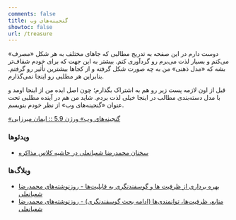 ```yaml
---
comments: false
title: گنجینه‌های وب
showtoc: false
url: /treasure
---
```

دوست دارم در این صفحه به تدریج مطالبی که جاهای مختلف به هر شکل «مصرف» می‌کنم و بسیار لذت می‌برم رو گردآوری کنم. بیشتر به این جهت که برای خودم شفاف‌تر بشه که «مدل‌ ذهنی» من به چه صورت شکل گرفته و از کجاها بیشترین تأثیر رو گرفتم. بنابراین هر مطلبی رو اینجا نمی‌گذارم. 

 قبل از اون لازمه پست زیر رو هم به اشتراک بگذارم؛ چون اصل ایده من از اینجا اومد و با مدل دسته‌بندی مطالب در اینجا خیلی لذت بردم. شاید من هم در آینده مطلبی تحت عنوان «گنجینه‌های وب» از نظر خودم بنویسم. 

[«گنجینه‌های وب» ورژن 5.9 :: ایمان میرزایی](https://iiman.blog.ir/page/%DA%AF%D9%84%DA%86%DB%8C%D9%86-%D9%81%D8%B6%D8%A7%DB%8C-%D9%88%D8%A8)

### ویدئوها
- [سخنان محمدرضا شعبانعلی در حاشیه کلاس مذاکره](https://youtu.be/5j89yZ9R-20?t=2849)

### وبلاگ‌ها
- [بهره برداری از ظرفیت ها و گوسفندنگری به قابلیت‌ها - روزنوشته‌های محمدرضا شعبانعلی](https://mrshabanali.com/%D8%A8%D9%87%D8%B1%D9%87-%D8%A8%D8%B1%D8%AF%D8%A7%D8%B1%DB%8C-%D8%A7%D8%B2-%D8%B8%D8%B1%D9%81%DB%8C%D8%AA-%D9%87%D8%A7-%D9%88-%D9%86%DA%AF%D8%B1%D8%B4-%DA%AF%D9%88%D8%B3%D9%81%D9%86%D8%AF%D8%A7%D9%86/)
- [منابع، ظرفیت‌ها، توانمندی‌ها (ادامه بحث گوسفندنگری) - روزنوشته‌های محمدرضا شعبانعلی](https://mrshabanali.com/%D9%85%D9%86%D8%A7%D8%A8%D8%B9%D8%8C-%D8%B8%D8%B1%D9%81%DB%8C%D8%AA%E2%80%8C%D9%87%D8%A7%D8%8C-%D8%AA%D9%88%D8%A7%D9%86%D9%85%D9%86%D8%AF%DB%8C%E2%80%8C%D9%87%D8%A7-%D8%A7%D8%AF%D8%A7%D9%85%D9%87/)